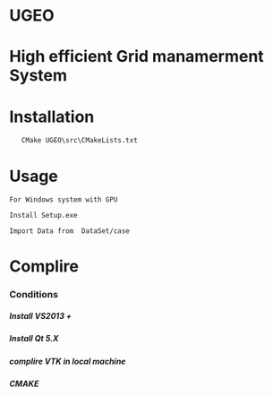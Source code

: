 # UGEO

# High efficient Grid manamerment System

# Installation

```
   CMake UGEO\src\CMakeLists.txt
```

# Usage
  
  ```
  For Windows system with GPU
  
  Install Setup.exe
  
  Import Data from  DataSet/case
  ```

# Complire 

   ### Conditions
   ##### Install VS2013 + 
   ##### Install Qt 5.X 
   ##### complire VTK in local machine
   ##### CMAKE 
  
